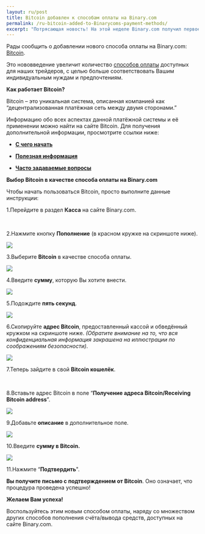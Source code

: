 ```yaml
---
layout: ru/post
title: Bitcoin добавлен к способам оплаты на Binary.com 
permalink: /ru-bitcoin-added-to-Binarycoms-payment-methods/
excerpt: "Потрясающая новость! На этой неделе Binary.com получил первое место в категории Лучший оператор на престижной церемонии 2015 EGR Operator Awards 2015 EGR Operator Awards Ceremony..."  
---
```



Рады сообщить о добавлении нового способа оплаты на Binary.com: [Bitcoin](https://bitcoin.org/en). 

Это нововведение увеличит количество [способов оплаты](http://bit.ly/1lOK1nY) доступных для наших трейдеров, с целью больше соответствовать Вашим индивидуальным нуждам и предпочтениям. 


**Как работает Bitcoin?**

Bitcoin – это уникальная система, описанная компанией как “децентрализованная платёжная сеть между двумя сторонами.”

Информацию обо всех аспектах данной платёжной системы и её применении можно найти на сайте Bitcoin. Для получения дополнительной информации, просмотрите ссылки ниже:


+ [**С чего начать**](https://bitcoin.org/en/getting-started)

+ [**Полезная информация**](https://bitcoin.org/en/you-need-to-know)

+ [**Часто задаваемые вопросы**](https://bitcoin.org/en/faq)


**Выбор Bitcoin в качестве способа оплаты на Binary.com**

Чтобы начать пользоваться Bitcoin, просто выполните данные инструкции:

1.Перейдите в раздел **Касса** на сайте Binary.com.

<br>

2.Нажмите кнопку **Пополнение** (в красном кружке на скриншоте ниже).

![](/images/Picture1.png)

3.Выберите **Bitcoin** в качестве способа оплаты.

![](/images/Picture2.png)

4.Введите **сумму**, которую Вы хотите внести.

![](/images/Picture3.png)

5.Подождите **пять секунд**.

![](/images/Picture4.png)

6.Скопируйте **адрес Bitcoin**, предоставленный кассой и обведённый кружком на скриншоте ниже. *(Обратите внимание на то, что вся конфиденциальная информация закрашена на иллюстрации по соображениям безопасности)*.

![](/images/Picture5.png)

7.Теперь зайдите в свой **Bitcoin кошелёк**.

<br>

8.Вставьте адрес Bitcoin в поле “**Получение адреса Bitcoin/Receiving Bitcoin address**”.

![](/images/Picture6.png)

9.Добавьте **описание** в дополнительное поле.

![](/images/Picture7.png)

10.Введите **сумму в Bitcoin.**

![](/images/Picture8.png)

11.Нажмите “**Подтвердить**".

**Вы получите письмо с подтверждением от Bitcoin**. Оно означает, что процедура проведена успешно!

**Желаем Вам успеха!**

Воспользуйтесь этим новым способом оплаты, наряду со множеством других способов пополнения счёта/вывода средств, доступных на сайте Binary.com.







